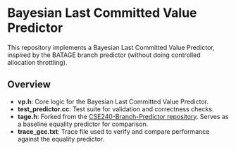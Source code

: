 # Bayesian Last Committed Value Predictor

This repository implements a Bayesian Last Committed Value Predictor, inspired by the BATAGE branch predictor (without doing controlled allocation throttling).

## Overview

- **vp.h**: Core logic for the Bayesian Last Committed Value Predictor.
- **test_predictor.cc**: Test suite for validation and correctness checks.
- **tage.h**: Forked from the [CSE240-Branch-Predictor repository](https://github.com/pwwpche/CSE240-Branch-Predictor). Serves as a baseline equality predictor for comparison.
- **trace_gcc.txt**: Trace file used to verify and compare performance against the equality predictor.